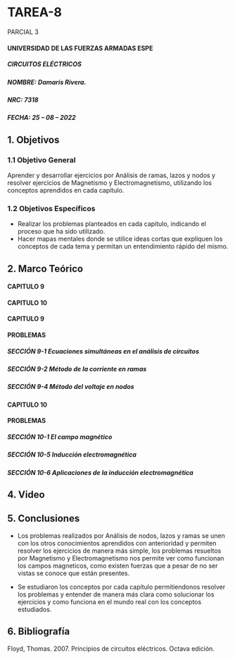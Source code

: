 # TAREA-8
PARCIAL 3

#### UNIVERSIDAD DE LAS FUERZAS ARMADAS ESPE
##### CIRCUITOS ELÉCTRICOS
##### NOMBRE: Damaris Rivera.
##### NRC: 7318                                                                                                                  
##### FECHA: 25 – 08 – 2022

## 1. Objetivos 
  
### 1.1 Objetivo General

Aprender y desarrollar ejercicios por Análisis de ramas, lazos y nodos y resolver ejercicios de Magnetismo y Electromagnetismo, utilizando los conceptos aprendidos en cada capítulo.
	
### 1.2 Objetivos Específicos
        
- Realizar los problemas planteados en cada capítulo, indicando el proceso que ha sido utilizado.
- Hacer mapas mentales donde se utilice ideas cortas que expliquen los conceptos de cada tema y permitan un entendimiento rápido del mismo.
	
## 2. Marco Teórico

#### CAPITULO 9 



#### CAPITULO 10 


#### CAPITULO 9 

#### PROBLEMAS 

##### *SECCIÓN 9-1 	Ecuaciones simultáneas en el análisis de circuitos*
	
##### 
	
##### 

##### 

##### *SECCIÓN 9-2	 Método de la corriente en ramas*

##### 

##### 

##### *SECCIÓN 9-4 	Método del voltaje en nodos*

##### 

#### CAPITULO 10 

#### PROBLEMAS 

##### *SECCIÓN 10-1 	El campo magnético*

##### 

##### *SECCIÓN 10-5 	Inducción electromagnética*

##### 

##### *SECCIÓN 10-6 	 Aplicaciones de la inducción electromagnética*

##### 

## 4. Video



## 5. Conclusiones

- Los problemas realizados por Análisis de nodos, lazos y ramas se unen con los otros conocimientos aprendidos con anterioridad y permiten resolver los ejercicios de manera más simple, los problemas resueltos por Magnetismo y Electromagnetismo nos permite ver como funcionan los campos magneticos, como existen fuerzas que a pesar de no ser vistas se conoce que están presentes.

- Se estudiaron los conceptos por cada capítulo permitiendonos resolver los problemas y entender de manera más clara como solucionar los ejercicios y como funciona en el mundo real con los conceptos estudiados.

## 6. Bibliografía

Floyd, Thomas. 2007. Principios de circuitos eléctricos. Octava edición.
